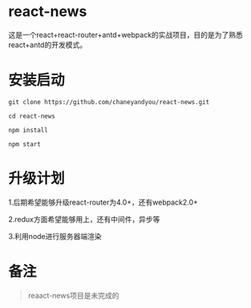 # react-news
这是一个react+react-router+antd+webpack的实战项目，目的是为了熟悉react+antd的开发模式。
 
# 安装启动
```
git clone https://github.com/chaneyandyou/react-news.git

cd react-news

npm install 

npm start

```

# 升级计划
1.后期希望能够升级react-router为4.0+，还有webpack2.0+

2.redux方面希望能够用上，还有中间件，异步等

3.利用node进行服务器端渲染

# 备注
> reaact-news项目是未完成的

